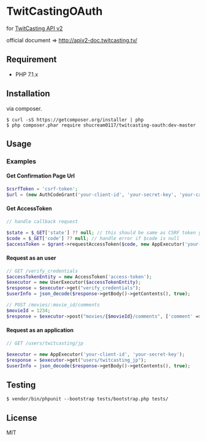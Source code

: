 # TwitCastingOAuth

for [TwitCasting API v2](https://twitcasting.tv/indexapi.php)

official document => http://apiv2-doc.twitcasting.tv/

## Requirement

- PHP 7.1.x

## Installation
via composer.

```console
$ curl -sS https://getcomposer.org/installer | php
$ php composer.phar require shucream0117/twitcasting-oauth:dev-master
```

## Usage

### Examples

#### Get Confirmation Page Url

```php
$csrfToken = 'csrf-token';
$url = (new AuthCodeGrant('your-client-id', 'your-secret-key', 'your-callback-url'))->getConfirmPageUrl($csrfToken);
```

#### Get AccessToken

```php
// handle callback request

$state = $_GET['state'] ?? null; // this should be same as CSRF token you set to AuthCodeGrant::getConfirmPageUrl() 
$code = $_GET['code'] ?? null; // handle error if $code is null
$accessToken = $grant->requestAccessToken($code, new AppExecutor('your-client-id', 'your-secret-key'));
```

#### Request as an user

```php
// GET /verify_credentials
$accessTokenEntity = new AccessToken('access-token');
$executor = new UserExecutor($accessTokenEntity);
$response = $executor->get("verify_credentials");
$userInfo = json_decode($response->getBody()->getContents(), true);

// POST /movies/:movie_id/comments
$movieId = 1234;
$response = $executor->post("movies/{$movieId}/comments", ['comment' => 'hello!!']);
```

#### Request as an application

```php
// GET /users/twitcasting/jp

$executor = new AppExecutor('your-client-id', 'your-secret-key');
$response = $executor->get("users/twitcasting_jp");
$userInfo = json_decode($response->getBody()->getContents(), true);
```

## Testing

```console
$ vendor/bin/phpunit --bootstrap tests/bootstrap.php tests/
```

## License
MIT

